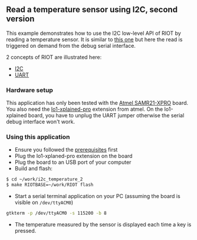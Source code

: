 ## Read a temperature sensor using I2C, second version

This example demonstrates how to use the I2C low-level API of RIOT by reading a
temperature sensor. It is similar to
[this one](https://github.com/aabadie/riot-app/i2c_temperature) but here the
read is triggered on demand from the debug serial interface.

2 concepts of RIOT are illustrated here:
* [I2C](http://doc.riot-os.org/group__drivers__periph__i2c.html#details)
* [UART](http://riot-os.org/api/group__drivers__periph__uart.html#details)

### Hardware setup

This application has only been tested with the
[Atmel SAMR21-XPRO](https://github.com/RIOT-OS/RIOT/wiki/Board%3A-SAMR21-xpro)
board. You also need the
[Io1-xplained-pro](http://www.atmel.com/images/atmel-42078-io1-xplained-pro_user-guide.pdf)
extension from atmel. On the Io1-xplained board, you have to unplug the UART
jumper otherwise the serial debug interface won't work.

### Using this application

* Ensure you followed the
[prerequisites](https://github.com/aabadie/riot-apps#prerequisites) first
* Plug the Io1-xplaned-pro extension on the board
* Plug the board to an USB port of your computer
* Build and flash:
```bash
$ cd ~/work/i2c_temperature_2
$ make RIOTBASE=~/work/RIOT flash
```
* Start a serial terminal application on your PC (assuming the board is
visible on `/dev/ttyACM0`)
```bash
gtkterm -p /dev/ttyACM0 -s 115200 -b 8
```
* The temperature measured by the sensor is displayed each time a key is pressed.
